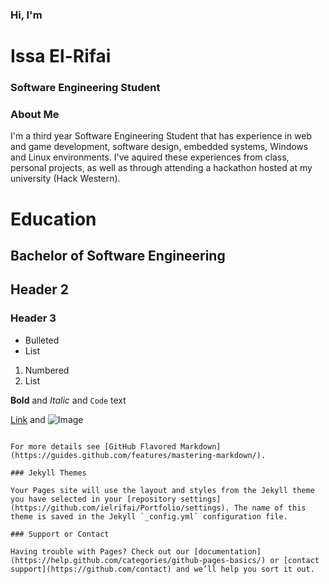 ### Hi, I'm
# Issa El-Rifai
### Software Engineering Student 




### About Me
I'm a third year Software Engineering Student that has experience in web and game development, software design, embedded systems, Windows and Linux environments. I've aquired these experiences from class, personal projects, as well as through attending a hackathon hosted at my university (Hack Western).

# Education
## Bachelor of Software Engineering

## Header 2
### Header 3

- Bulleted
- List

1. Numbered
2. List

**Bold** and _Italic_ and `Code` text

[Link](url) and ![Image](src)
```

For more details see [GitHub Flavored Markdown](https://guides.github.com/features/mastering-markdown/).

### Jekyll Themes

Your Pages site will use the layout and styles from the Jekyll theme you have selected in your [repository settings](https://github.com/ielrifai/Portfolio/settings). The name of this theme is saved in the Jekyll `_config.yml` configuration file.

### Support or Contact

Having trouble with Pages? Check out our [documentation](https://help.github.com/categories/github-pages-basics/) or [contact support](https://github.com/contact) and we’ll help you sort it out.
